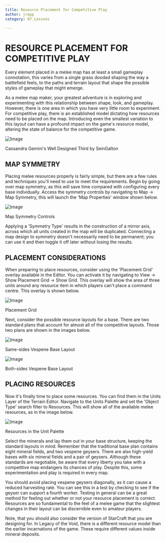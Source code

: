 ```yaml
---
title: Resource Placement for Competitive Play
author: jrepp
category: 07_Lessons

---
```

RESOURCE PLACEMENT FOR COMPETITIVE PLAY
=======================================

Every element placed in a melee map has at least a small gameplay
connotation, this varies from a single grass doodad shaping the way a
battlefield feels, to the paths and terrain layout that shape the
possible styles of gameplay that might emerge.

As a melee map maker, your greatest adventure is in exploring and
experimenting with this relationship between shape, look, and gameplay.
However, there is one area in which you have very little room to
experiment. For competitive play, there is an established model
dictating how resources need to be placed on the map. Introducing even
the smallest variation to this layout can have a profound impact on the
game's resource model, altering the state of balance for the competitive
game.

![Image](./resources/086_Resource_Placement_for_Competitive_Play1.png)

Cassandra Gemini's Well Designed Third by SeinGalton

MAP SYMMETRY
------------

Placing melee resources properly is fairly simple, but there are a few
rules and techniques you'll need to use to meet the requirements. Begin
by going over map symmetry, as this will save time compared with
configuring every base individually. Access the symmetry controls by
navigating to Map -\> Map Symmetry, this will launch the 'Map
Properties' window shown below.

![Image](./resources/086_Resource_Placement_for_Competitive_Play2.png)

Map Symmetry Controls

Applying a 'Symmetry Type' results in the construction of a mirror axis,
across which all units created in the map will be duplicated. Connecting
a map design to symmetry doesn't necessarily need to be permanent; you
can use it and then toggle it off later without losing the results.

PLACEMENT CONSIDERATIONS
------------------------

When preparing to place resources, consider using the 'Placement Grid'
overlay available in the Editor. You can activate it by navigating to
View -\> Show Placement Grid -\> Show Grid. This overlay will show the
area of three units around any resource item in which players can't
place a command centre. This overlay is shown below.

![Image](./resources/086_Resource_Placement_for_Competitive_Play3.png)

Placement Grid

Next, consider the possible resource layouts for a base. There are two
standard plans that account for almost all of the competitive layouts.
Those two plans are shown in the images below.

![Image](./resources/086_Resource_Placement_for_Competitive_Play4.png)

Same-sides Vespene Base Layout

![Image](./resources/086_Resource_Placement_for_Competitive_Play5.png)

Both-sides Vespene Base Layout

PLACING RESOURCES
-----------------

Now it's finally time to place some resources. You can find them in the
Units Layer of the Terrain Editor. Navigate to the Units Palette and set
the 'Object Type' search filter to Resources. This will show all of the
available melee resources, as in the image below.

![Image](./resources/086_Resource_Placement_for_Competitive_Play6.png)

Resources in the Unit Palette

Select the minerals and lay them out in your base structure, keeping the
standard layouts in mind. Remember that the traditional base plan
contains eight mineral fields, and two vespene geysers. There are also
high-yield bases with six mineral fields and a pair of geysers. Although
these standards are negotiable, be aware that every liberty you take
with a competitive map endangers its chances of play. Despite this, some
experimentation and play is required in every map.

You should avoid placing vespene geysers diagonally, as it can cause a
reduced harvesting rate. You can see this in a test by checking to see
if the geyser can support a fourth worker. Testing in general can be a
great method for feeling out whether or not your resource placement is
correct. Resources are so fundamental to the feel of a melee game that
the slightest changes in their layout can be discernible even to amateur
players.

Note, that you should also consider the version of StarCraft that you
are designing for. In Legacy of the Void, there is a different resource
model than the earlier incarnations of the game. These require different
values inside mineral deposits.
